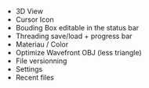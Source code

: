 - 3D View
- Cursor Icon
- Bouding Box editable in the status bar
- Threading save/load + progress bar
- Materiau / Color
- Optimize Wavefront OBJ (less triangle)
- File versionning
- Settings
- Recent files
